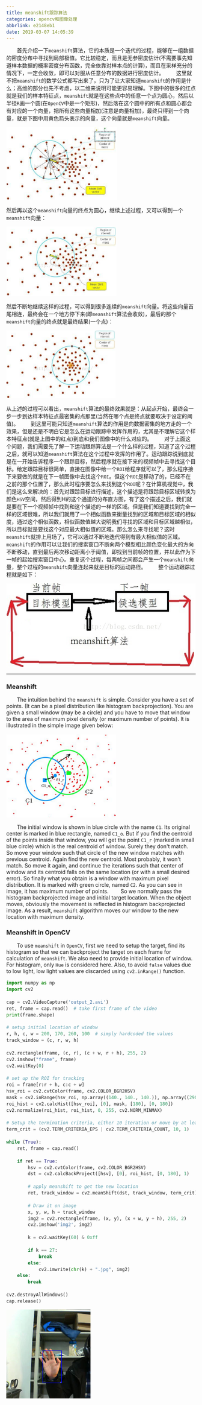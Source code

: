 ```yaml
---
title: meanshift跟踪算法
categories: opencv和图像处理
abbrlink: e2148eb1
date: 2019-03-07 14:05:39
---
```

&emsp;&emsp;首先介绍一下`meanshift`算法，它的本质是一个迭代的过程，能够在一组数据的密度分布中寻找到局部极值。它比较稳定，而且是无参密度估计(不需要事先知道样本数据的概率密度分布函数，完全依靠对样本点的计算)，而且在采样充分的情况下，一定会收敛，即可以对服从任意分布的数据进行密度估计。<!--more-->
&emsp;&emsp;这里就不把`meanshift`的数学公式都写出来了，只为了让大家知道`meanshift`的作用是什么；高维的部分也先不考虑，以二维来说明可能更容易理解。下图中的很多的红点就是我们的样本特征点，`meanshift`就是在这些点中的任意一个点为圆心，然后以半径`R`画一个圆(在`OpenCV`中是一个矩形)，然后落在这个圆中的所有点和圆心都会有对应的一个向量，把所有这些向量相加(注意是向量相加)，最终只得到一个向量，就是下图中用黄色箭头表示的向量，这个向量就是`meanshift`向量。

<img src="./meanshift跟踪算法/1.png" height="193" width="295">

然后再以这个`meanshift`向量的终点为圆心，继续上述过程，又可以得到一个`meanshift`向量：

<img src="./meanshift跟踪算法/2.png" height="184" width="293">

然后不断地继续这样的过程，可以得到很多连续的`meanshift`向量。将这些向量首尾相连，最终会在一个地方停下来(即`meanshift`算法会收敛)，最后的那个`meanshift`向量的终点就是最终结果(一个点)：

<img src="./meanshift跟踪算法/3.png" height="180" width="290">

从上述的过程可以看出，`meanshift`算法的最终效果就是：从起点开始，最终会一步一步到达样本特征点最密集的点那里(当然在哪个点是终点就要取决于设定的阈值)。
&emsp;&emsp;到这里可能只知道`meanshift`算法的作用是向数据密集的地方走的一个效果，但是还是不明白它是怎么在运动跟踪中发挥作用的，尤其是不理解它这个样本特征点(就是上图中的红点)到底和我们图像中的什么对应的。
&emsp;&emsp;对于上面这个问题，我们需要先了解一下运动跟踪算法是一个什么样的过程，知道了这个过程之后，就可以知道`meanshift`算法在这个过程中发挥的作用了。运动跟踪说到底就是在一开始告诉程序一个跟踪目标，然后程序就在接下来的视频帧中去寻找这个目标。给定跟踪目标很简单，直接在图像中给一个`ROI`给程序就可以了，那么程序接下来要做的就是在下一帧图像中去找这个`ROI`。但这个`ROI`是移动了的，已经不在之前的那个位置了，那么此时程序要怎么来找到这个`ROI`呢？在计算机视觉中，我们是这么来解决的：首先对跟踪目标进行描述，这个描述是将跟踪目标区域转换为颜色`HSV`空间，然后得到H的这个通道的分布直方图，有了这个描述之后，我们就是要在下一个视频帧中找到和这个描述的一样的区域。但是我们知道要找到完全一样的区域很难，所以我们就用了一个相似函数来衡量找到的区域和目标区域的相似度，通过这个相似函数，相似函数值越大说明我们寻找的区域和目标区域越相似，所以目标就是要找这个对应最大相似值的区域。那么怎么来寻找呢？这时`meanshift`就排上用场了，它可以通过不断地迭代得到有最大相似值的区域。`meanshift`的作用可以让我们的搜索窗口不断向两个模型相比颜色变化最大的方向不断移动，直到最后两次移动距离小于阈值，即找到当前帧的位置，并以此作为下一帧的起始搜索窗口中心。重复这个过程，每两帧之间都会产生一个`meanshift`向量，整个过程的`meanshift`向量连起来就是目标的运动路径。
&emsp;&emsp;整个运动跟踪过程就是如下：

<img src="./meanshift跟踪算法/4.png">

---

### Meanshift

&emsp;&emsp;The intuition behind the `meanshift` is simple. Consider you have a set of points. (It can be a pixel distribution like histogram backprojection). You are given a small window (may be a circle) and you have to move that window to the area of maximum pixel density (or maximum number of points). It is illustrated in the simple image given below:

<img src="./meanshift跟踪算法/5.png" height="222" width="296">

&emsp;&emsp;The initial window is shown in blue circle with the name `C1`. Its original center is marked in blue rectangle, named `C1_o`. But if you find the centroid of the points inside that window, you will get the point `C1_r` (marked in small blue circle) which is the real centroid of window. Surely they don't match. So move your window such that circle of the new window matches with previous centroid. Again find the new centroid. Most probably, it won't match. So move it again, and continue the iterations such that center of window and its centroid falls on the same location (or with a small desired error). So finally what you obtain is a window with maximum pixel distribution. It is marked with green circle, named `C2`. As you can see in image, it has maximum number of points.
&emsp;&emsp;So we normally pass the histogram backprojected image and initial target location. When the object moves, obviously the movement is reflected in histogram backprojected image. As a result, `meanshift` algorithm moves our window to the new location with maximum density.

### Meanshift in OpenCV

&emsp;&emsp;To use `meanshift` in `OpenCV`, first we need to setup the target, find its histogram so that we can backproject the target on each frame for calculation of `meanshift`. We also need to provide initial location of window. For histogram, only `Hue` is considered here. Also, to avoid `false` values due to low light, low light values are discarded using `cv2.inRange()` function.

``` python
import numpy as np
import cv2
​
cap = cv2.VideoCapture('output_2.avi')
ret, frame = cap.read()  # take first frame of the video
print(frame.shape)
​
# setup initial location of window
r, h, c, w = 200, 170, 260, 100  # simply hardcoded the values
track_window = (c, r, w, h)
​
cv2.rectangle(frame, (c, r), (c + w, r + h), 255, 2)
cv2.imshow("frame", frame)
cv2.waitKey(0)
​
# set up the ROI for tracking
roi = frame[r:r + h, c:c + w]
hsv_roi = cv2.cvtColor(frame, cv2.COLOR_BGR2HSV)
mask = cv2.inRange(hsv_roi, np.array((140., 140., 140.)), np.array((290., 290., 290.)))
roi_hist = cv2.calcHist([hsv_roi], [0], mask, [180], [0, 180])
cv2.normalize(roi_hist, roi_hist, 0, 255, cv2.NORM_MINMAX)
​
# Setup the termination criteria, either 10 iteration or move by at least 1 pt
term_crit = (cv2.TERM_CRITERIA_EPS | cv2.TERM_CRITERIA_COUNT, 10, 1)
​
while (True):
    ret, frame = cap.read()
​
    if ret == True:
        hsv = cv2.cvtColor(frame, cv2.COLOR_BGR2HSV)
        dst = cv2.calcBackProject([hsv], [0], roi_hist, [0, 180], 1)
​
        # apply meanshift to get the new location
        ret, track_window = cv2.meanShift(dst, track_window, term_crit)
​
        # Draw it on image
        x, y, w, h = track_window
        img2 = cv2.rectangle(frame, (x, y), (x + w, y + h), 255, 2)
        cv2.imshow('img2', img2)
​
        k = cv2.waitKey(60) & 0xff

        if k == 27:
            break
        else:
            cv2.imwrite(chr(k) + ".jpg", img2)
    else:
        break
​
cv2.destroyAllWindows()
cap.release()
```

<img src="./meanshift跟踪算法/6.png" height="236" width="224">